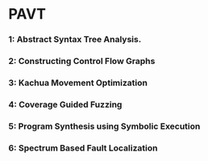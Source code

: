 # PAVT

### 1:  Abstract Syntax Tree Analysis.
### 2: Constructing Control Flow Graphs
### 3: Kachua Movement Optimization
### 4: Coverage Guided Fuzzing
### 5: Program Synthesis using Symbolic Execution
### 6: Spectrum Based Fault Localization


